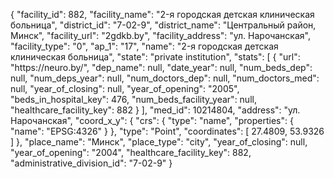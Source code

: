 {
    "facility_id": 882,
    "facility_name": "2-я городская детская клиническая больница",
    "district_id": "7-02-9",
    "district_name": "Центральный район, Минск",
    "facility_url": "2gdkb.by",
    "facility_address": "ул. Нарочанская",
    "facility_type": "0",
    "ap_1": "17",
    "name": "2-я городская детская клиническая больница",
    "state": "private institution",
    "stats": [
        {
            "url": "https:\/\/neuro.by\/",
            "dep_name": null,
            "date_year": null,
            "num_beds_dep": null,
            "num_deps_year": null,
            "num_doctors_dep": null,
            "num_doctors_med": null,
            "year_of_closing": null,
            "year_of_opening": "2005",
            "beds_in_hospital_key": 476,
            "num_beds_facility_year": null,
            "healthcare_facility_key": 882
        }
    ],
    "med_id": 10214804,
    "address": "ул. Нарочанская",
    "coord_x_y": {
        "crs": {
            "type": "name",
            "properties": {
                "name": "EPSG:4326"
            }
        },
        "type": "Point",
        "coordinates": [
            27.4809,
            53.9326
        ]
    },
    "place_name": "Минск",
    "place_type": "city",
    "year_of_closing": null,
    "year_of_opening": "2004",
    "healthcare_facility_key": 882,
    "administrative_division_id": "7-02-9"
}